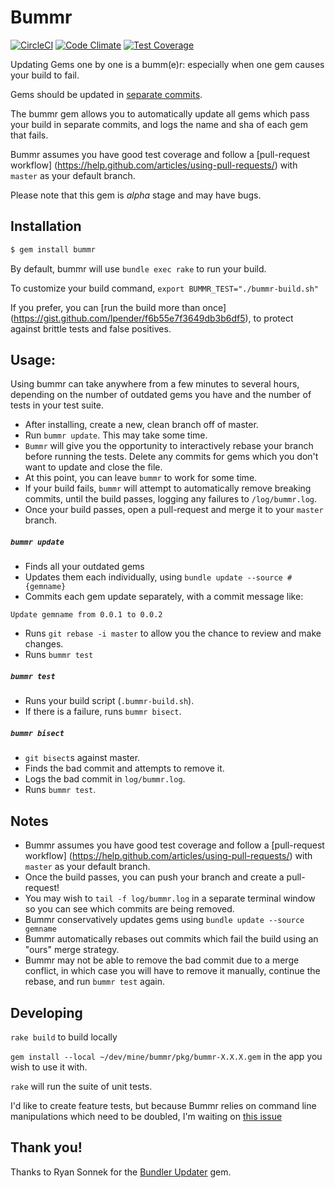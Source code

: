 # Bummr

[![CircleCI](https://circleci.com/gh/lpender/bummr.svg?style=svg)](https://circleci.com/gh/lpender/bummr)
[![Code Climate](https://codeclimate.com/github/lpender/bummr/badges/gpa.svg)](https://codeclimate.com/github/lpender/bummr)
[![Test Coverage](https://codeclimate.com/github/lpender/bummr/badges/coverage.svg)](https://codeclimate.com/github/lpender/bummr/coverage)

Updating Gems one by one is a bumm(e)r: especially when one gem causes your build
to fail.

Gems should be updated in [separate commits](http://ilikestuffblog.com/2012/07/01/you-should-update-one-gem-at-a-time-with-bundler-heres-how/).

The bummr gem allows you to automatically update all gems which pass your
build in separate commits, and logs the name and sha of each gem that fails.

Bummr assumes you have good test coverage and follow a [pull-request workflow] (https://help.github.com/articles/using-pull-requests/) with `master` as your
default branch.

Please note that this gem is *alpha* stage and may have bugs.

## Installation

```bash
$ gem install bummr
```

By default, bummr will use `bundle exec rake` to run your build.

To customize your build command, `export BUMMR_TEST="./bummr-build.sh"`

If you prefer, you can [run the build more than once]
(https://gist.github.com/lpender/f6b55e7f3649db3b6df5), to protect against
brittle tests and false positives.

## Usage:

Using bummr can take anywhere from a few minutes to several hours, depending
on the number of outdated gems you have and the number of tests in your test
suite.

- After installing, create a new, clean branch off of master.
- Run `bummr update`. This may take some time.
- `Bummr` will give you the opportunity to interactively rebase your branch
  before running the tests. Delete any commits for gems which you don't want
  to update and close the file.
- At this point, you can leave `bummr` to work for some time.
- If your build fails, `bummr` will attempt to automatically remove breaking
  commits, until the build passes, logging any failures to `/log/bummr.log`.
- Once your build passes, open a pull-request and merge it to your `master` branch.

##### `bummr update`

- Finds all your outdated gems
- Updates them each individually, using `bundle update --source #{gemname}`
- Commits each gem update separately, with a commit message like:

`Update gemname from 0.0.1 to 0.0.2`

- Runs `git rebase -i master` to allow you the chance to review and make changes.
- Runs `bummr test`

##### `bummr test`

- Runs your build script (`.bummr-build.sh`).
- If there is a failure, runs `bummr bisect`.

##### `bummr bisect`

- `git bisect`s against master.
- Finds the bad commit and attempts to remove it.
- Logs the bad commit in `log/bummr.log`.
- Runs `bummr test`.

## Notes

- Bummr assumes you have good test coverage and follow a [pull-request workflow]
  (https://help.github.com/articles/using-pull-requests/) with `master` as your
  default branch.
- Once the build passes, you can push your branch and create a pull-request!
- You may wish to `tail -f log/bummr.log` in a separate terminal window so you
  can see which commits are being removed.
- Bummr conservatively updates gems using `bundle update --source gemname`
- Bummr automatically rebases out commits which fail the build using an "ours"
  merge strategy.
- Bummr may not be able to remove the bad commit due to a merge conflict, in
  which case you will have to remove it manually, continue the rebase, and
  run `bummr test` again.

## Developing

`rake build` to build locally

`gem install --local ~/dev/mine/bummr/pkg/bummr-X.X.X.gem` in the app you
wish to use it with.

`rake` will run the suite of unit tests.

I'd like to create feature tests, but because Bummr relies on command line
manipulations which need to be doubled, I'm waiting on [this
issue](https://github.com/bjoernalbers/aruba-doubles/issues/5)

## Thank you!

Thanks to Ryan Sonnek for the [Bundler
Updater](https://github.com/wireframe/bundler-updater) gem.
